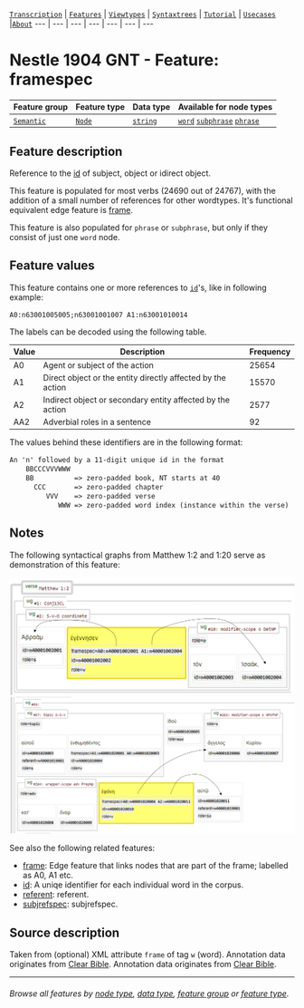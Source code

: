 <a name="start"></a>
[`Transcription`](../transcription.md#start) | [`Features`](README.md#start) | [`Viewtypes`](../viewtypes.md#start) | [`Syntaxtrees`](../syntaxtrees.md#start) | [`Tutorial`](../../tutorial/README.md#start) | [`Usecases`](../usecases/README.md#start) |[`About`](../about.md#start)
---  | --- | --- | --- | --- | --- | ---

# Nestle 1904 GNT - Feature: framespec

Feature group | Feature type | Data type | Available for node types
---  | --- | --- | ---
[`Semantic`](featuresbygroup.md#semantic-features) | [`Node`](featuresbyfeaturetype.md#node-features) | [`string`](featuresbydatatype.md#string-datatype) | [`word`](featuresbynodetype.md#word-nodes) [`subphrase`](featuresbynodetype.md#subphrase-nodes) [`phrase`](featuresbynodetype.md#phrase-nodes)

## Feature description

Reference to the [id](id.md#start) of subject, object or idirect object. 

This feature is populated for most verbs (24690 out of 24767), with the addition of a small number of references for other wordtypes.  It's functional equivalent edge feature is [frame](frame.md#start).

This feature is also populated for `phrase` or `subphrase`, but only if they consist of just one `word` node.

## Feature values

This feature contains one or more references to [`id`](id.md#start)'s,  like in following example:

```
A0:n63001005005;n63001001007 A1:n63001010014
```
The labels can be decoded using the following table.

Value | Description | Frequency
---|---|---
A0 | Agent or subject of the action | 25654
A1 | Direct object or the entity directly affected by the action | 15570
A2 | Indirect object or secondary entity affected by the action | 2577
AA2 | Adverbial roles in a sentence | 92

The values behind these identifiers are in the following format:

```
An 'n' followed by a 11-digit unique id in the format
    BBCCCVVVWWW
    BB          => zero-padded book, NT starts at 40
      CCC       => zero-padded chapter
         VVV    => zero-padded verse
            WWW => zero-padded word index (instance within the verse)
```

## Notes

The following syntactical graphs from Matthew 1:2 and 1:20 serve as demonstration of this feature:

<img src="images/framespecA0A1.png" width="550">
<img src="images/framespecA0A2.png" width="550">

See also the following related features:
   * [frame](frame.md#start): Edge feature that links nodes that are part of the frame; labelled as A0, A1 etc.
   * [id](id.md#start): A uniqe identifier for each individual word in the corpus.
   * [referent](referent.md#start): referent.
   * [subjrefspec](subjrefspec.md#start): subjrefspec.

## Source description

Taken from (optional) XML attribute `frame` of tag `w` (word). Annotation data originates from [Clear Bible](https://github.com/Clear-Bible/macula-greek/tree/main/sources/Clear/annotations). Annotation data originates from [Clear Bible](https://github.com/Clear-Bible/macula-greek/tree/main/sources/Clear/annotations).

---
###### *Browse all features by [node type](featuresbynodetype.md#start), [data type](featuresbydatatype.md#start), [feature group](featuresbygroup.md#start) or [feature type](featuresbyfeaturetype.md#start).*

